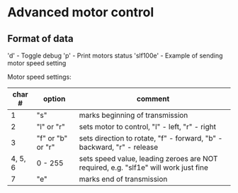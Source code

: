 # Advanced motor control

## Format of data

'd' - Toggle debug
'p' - Print motors status
'slf100e' - Example of sending motor speed setting

Motor speed settings:

| char # | option | comment |
|--------|--------|---------|
| 1      | "s"      | marks beginning of transmission |
| 2      | "l" or "r" | sets motor to control, "l" - left, "r" - right |
| 3      | "f" or "b" or "r" | sets direction to rotate, "f" - forward, "b" - backward, "r" - release |
| 4, 5, 6 | 0 - 255 | sets speed value, leading zeroes are NOT required, e.g. "slf1e" will work just fine |
| 7 | "e" | marks end of transmission |
